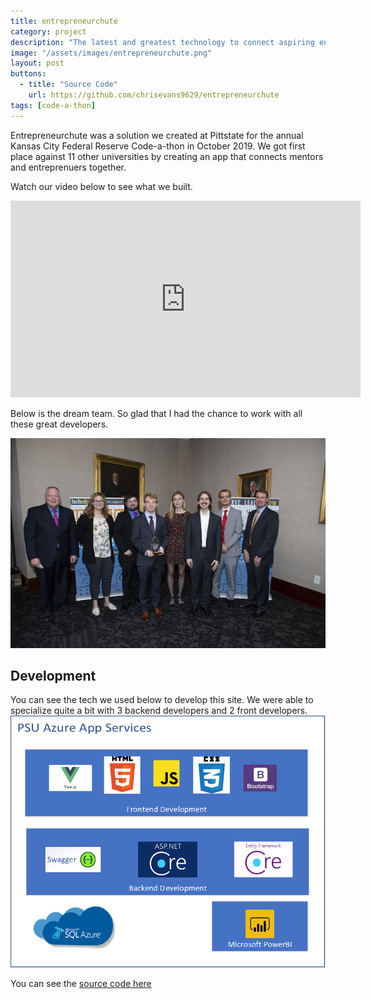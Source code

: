 ```yaml
---
title: entrepreneurchute
category: project
description: "The latest and greatest technology to connect aspiring entrepreneurs and experienced mentors."
image: "/assets/images/entrepreneurchute.png"
layout: post
buttons:
  - title: "Source Code"
    url: https://github.com/chrisevans9629/entrepreneurchute
tags: [code-a-thon]
---
```


Entrepreneurchute was a solution we created at Pittstate for the annual Kansas City Federal Reserve Code-a-thon in October 2019.  We got first place against 11 other universities by creating an app that connects mentors and entreprenuers together.

Watch our video below to see what we built.

<iframe width="560" height="315" src="https://www.youtube.com/embed/jWlpyugmbQA" frameborder="0" allow="accelerometer; autoplay; encrypted-media; gyroscope; picture-in-picture" allowfullscreen></iframe>

Below is the dream team.  So glad that I had the chance to work with all these great developers.

![kcfed](/assets/images/kcfed.png)

## Development
You can see the tech we used below to develop this site.  We were able to specialize quite a bit with 3 backend developers and 2 front developers.
![tech](/assets/images/entre_tech.png)

You can see the [source code here](https://github.com/chrisevans9629/entrepreneurchute)